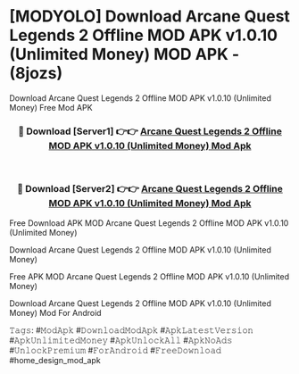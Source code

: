 # [MODYOLO] Download Arcane Quest Legends 2 Offline MOD APK v1.0.10 (Unlimited Money) MOD APK - (8jozs)
Download Arcane Quest Legends 2 Offline MOD APK v1.0.10 (Unlimited Money) Free Mod APK

<div align="center">
<h3>🔴 Download [Server1] 👉👉 <a href="https://apk-comot.site?title=Arcane_Quest_Legends_2_Offline_MOD_APK_v1.0.10_(Unlimited_Money)">Arcane Quest Legends 2 Offline MOD APK v1.0.10 (Unlimited Money) Mod Apk</a></h3><br>

<h3>🔴 Download [Server2] 👉👉 <a href="https://apk-comot.site?title=Arcane_Quest_Legends_2_Offline_MOD_APK_v1.0.10_(Unlimited_Money)">Arcane Quest Legends 2 Offline MOD APK v1.0.10 (Unlimited Money) Mod Apk</a></h3>
</div>


Free Download APK MOD Arcane Quest Legends 2 Offline MOD APK v1.0.10 (Unlimited Money)

Download Arcane Quest Legends 2 Offline MOD APK v1.0.10 (Unlimited Money) 

Free APK MOD Arcane Quest Legends 2 Offline MOD APK v1.0.10 (Unlimited Money) 

Download Arcane Quest Legends 2 Offline MOD APK v1.0.10 (Unlimited Money) Mod For Android

𝚃𝚊𝚐𝚜: #𝙼𝚘𝚍𝙰𝚙𝚔 #𝙳𝚘𝚠𝚗𝚕𝚘𝚊𝚍𝙼𝚘𝚍𝙰𝚙𝚔 #𝙰𝚙𝚔𝙻𝚊𝚝𝚎𝚜𝚝𝚅𝚎𝚛𝚜𝚒𝚘𝚗 #𝙰𝚙𝚔𝚄𝚗𝚕𝚒𝚖𝚒𝚝𝚎𝚍𝙼𝚘𝚗𝚎𝚢 #𝙰𝚙𝚔𝚄𝚗𝚕𝚘𝚌𝚔𝙰𝚕𝚕 #𝙰𝚙𝚔𝙽𝚘𝙰𝚍𝚜 #𝚄𝚗𝚕𝚘𝚌𝚔𝙿𝚛𝚎𝚖𝚒𝚞𝚖 #𝙵𝚘𝚛𝙰𝚗𝚍𝚛𝚘𝚒𝚍 #𝙵𝚛𝚎𝚎𝙳𝚘𝚠𝚗𝚕𝚘𝚊𝚍 #home_design_mod_apk